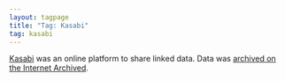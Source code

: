 ```yaml
---
layout: tagpage
title: "Tag: Kasabi"
tag: kasabi
---
```


[Kasabi](https://www.wikidata.org/wiki/Q128214915) was an online platform to share linked data.
Data was [archived on the Internet Archived](https://www.wikidata.org/wiki/Q128215017).

